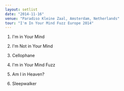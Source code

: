 ```yaml
---
layout: setlist
date: "2014-11-16"
venue: "Paradiso Kleine Zaal, Amsterdam, Netherlands"
tour: "I'm In Your Mind Fuzz Europe 2014"
---
```



 1. I'm in Your Mind

 2. I'm Not in Your Mind

 3. Cellophane

 4. I'm in Your Mind Fuzz

 5. Am I in Heaven?

 6. Sleepwalker


